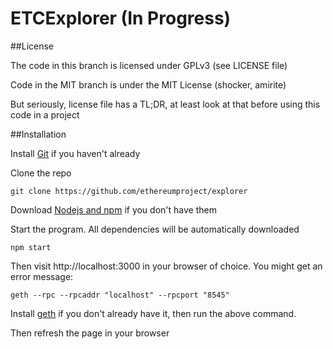 # ETCExplorer (In Progress)

##License

The code in this branch is licensed under GPLv3 (see LICENSE file)

Code in the MIT branch is under the MIT License (shocker, amirite)

But seriously, license file has a TL;DR, at least look at that before using this code in a project

##Installation

Install [Git](https://git-scm.com/book/en/v2/Getting-Started-Installing-Git "Git installation") if you haven't already

Clone the repo

`git clone https://github.com/ethereumproject/explorer`

Download [Nodejs and npm](https://docs.npmjs.com/getting-started/installing-node "Nodejs install") if you don't have them

Start the program. All dependencies will be automatically downloaded

`npm start`

Then visit http://localhost:3000 in your browser of choice. You might get an error message:

`geth --rpc --rpcaddr "localhost" --rpcport "8545"`

Install [geth](https://github.com/ethereum/go-ethereum/wiki/Building-Ethereum "Geth install") if you don't already have it, then run the above command.

Then refresh the page in your browser 

